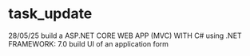 # task_update
28/05/25  build a ASP.NET CORE WEB APP (MVC) WITH C# using .NET FRAMEWORK: 7.0 build UI of an application form
